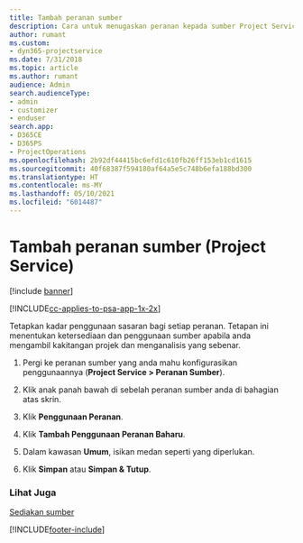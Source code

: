 ```yaml
---
title: Tambah peranan sumber
description: Cara untuk menugaskan peranan kepada sumber Project Service
author: rumant
ms.custom:
- dyn365-projectservice
ms.date: 7/31/2018
ms.topic: article
ms.author: rumant
audience: Admin
search.audienceType:
- admin
- customizer
- enduser
search.app:
- D365CE
- D365PS
- ProjectOperations
ms.openlocfilehash: 2b92df44415bc6efd1c610fb26ff153eb1cd1615
ms.sourcegitcommit: 40f68387f594180af64a5e5c748b6efa188bd300
ms.translationtype: HT
ms.contentlocale: ms-MY
ms.lasthandoff: 05/10/2021
ms.locfileid: "6014487"
---
```

# <a name="add-resource-roles-project-service"></a>Tambah peranan sumber (Project Service)

[!include [banner](../includes/psa-now-project-operations.md)]

[!INCLUDE[cc-applies-to-psa-app-1x-2x](../includes/cc-applies-to-psa-app-1x-2x.md)]

Tetapkan kadar penggunaan sasaran bagi setiap peranan. Tetapan ini menentukan ketersediaan dan penggunaan sumber apabila anda mengambil kakitangan projek dan menganalisis yang sebenar.  
  
1.  Pergi ke peranan sumber yang anda mahu konfigurasikan penggunaannya (**Project Service > Peranan Sumber**).  
  
2.  Klik anak panah bawah di sebelah peranan sumber anda di bahagian atas skrin.  
  
3.  Klik **Penggunaan Peranan**.  
  
4.  Klik **Tambah Penggunaan Peranan Baharu**.  
  
5.  Dalam kawasan **Umum**, isikan medan seperti yang diperlukan.  
  
6.  Klik **Simpan** atau **Simpan & Tutup**.  
  
### <a name="see-also"></a>Lihat Juga  
 [Sediakan sumber](../psa/set-up-resources.md)


[!INCLUDE[footer-include](../includes/footer-banner.md)]